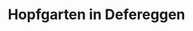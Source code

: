 ---
title: Hopfgarten in Defereggen
url: /hopfgarten-in-defereggen/
latitude: 46.922
longitude: 12.52
---